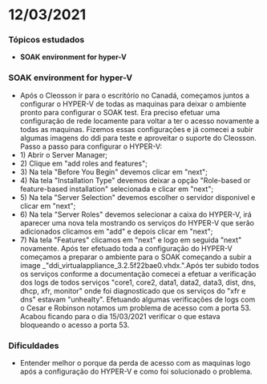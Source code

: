 # 12/03/2021

### Tópicos estudados

* **SOAK environment for hyper-V** 

### SOAK environment for hyper-V

* Após o Cleosson ir para o escritório no Canadá, começamos juntos a configurar o HYPER-V de todas as maquinas para deixar o ambiente pronto para configurar o SOAK test. Era preciso efetuar uma configuração de rede locamente para voltar a ter o acesso novamente a todas as maquinas. Fizemos essas configurações e já comecei a subir algumas imagens do ddi para teste e aproveitar o suporte do Cleosson. Passo a passo para configurar o HYPER-V: 
* 1\) Abrir o Server Manager; 
* 2\) Clique em "add roles and features"; 
* 3\) Na tela "Before You Begin" devemos clicar em "next"; 
* 4\) Na tela "Installation Type" devemos deixar a opção "Role-based or feature-based installation" selecionada e clicar em "next"; 
* 5\) Na tela "Server Selection" devemos escolher o servidor disponivel e clicar em "next"; 
* 6\) Na tela "Server Roles" devemos selecionar a caixa do HYPER-V, irá aparecer uma nova tela mostrando os serviços do HYPER-V que serão adicionados clicamos em "add" e depois clicar em "next"; 
* 7\) Na tela "Features" clicamos em "next" e logo em seguida "next" novamente.  Após ter efetuado toda a configuração do HYPER-V começamos a preparar o ambiente para o SOAK começando a subir a image _"ddi\_virtualappliance\_3.2.5f22bae0.vhdx.".Após ter subido todos os serviços conforme a documentação comecei a efetuar a verificação dos logs de todos serviços "core1, core2, data1, data2, data3, dist, dns, dhcp, xfr, monitor" onde foi diagnosticado que os serviços do "xfr e dns" estavam "unhealty". Efetuando algumas verificações de logs com o Cesar e Robinson notamos um problema de acesso com a porta 53. Acabou ficando para o dia 15/03/2021 verificar o que estava bloqueando o acesso a porta 53. 

### Dificuldades

* Entender melhor o porque da perda de acesso com as maquinas logo após a configuração do HYPER-V e como foi solucionado o problema.



  
  


